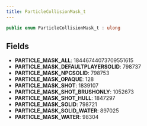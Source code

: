```yaml
---
title: ParticleCollisionMask_t
---
```


```csharp
public enum ParticleCollisionMask_t : ulong
```

## Fields

- **PARTICLE_MASK_ALL**: 18446744073709551615
- **PARTICLE_MASK_DEFAULTPLAYERSOLID**: 798737
- **PARTICLE_MASK_NPCSOLID**: 798753
- **PARTICLE_MASK_OPAQUE**: 128
- **PARTICLE_MASK_SHOT**: 1839107
- **PARTICLE_MASK_SHOT_BRUSHONLY**: 1052673
- **PARTICLE_MASK_SHOT_HULL**: 1847297
- **PARTICLE_MASK_SOLID**: 798721
- **PARTICLE_MASK_SOLID_WATER**: 897025
- **PARTICLE_MASK_WATER**: 98304

